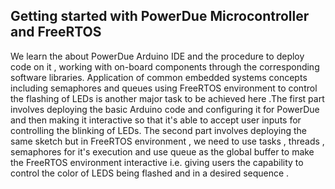 ## Getting started with PowerDue Microcontroller and FreeRTOS

We learn the about PowerDue Arduino IDE  and the procedure to deploy code on it , working with on-board components through the corresponding software libraries. Application of common embedded systems concepts including semaphores and queues using FreeRTOS environment to control the flashing of LEDs is another major task to be achieved here .The first part involves deploying the basic Arduino code and configuring it for PowerDue and then making it interactive so that it's able to accept user inputs for controlling the blinking of LEDs. The second part involves deploying the same sketch but in FreeRTOS environment , we need to use tasks , threads , semaphores for it's execution and use queue as the global buffer to make the FreeRTOS environment interactive i.e. giving users the capability to control the color of LEDS being flashed and in a desired sequence .


